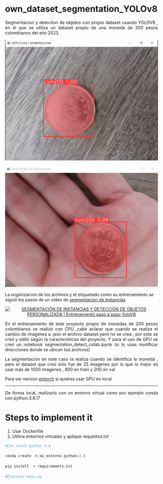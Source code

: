 # own_dataset_segmentation_YOLOv8

<p align="justify">
    Segmentacion y detection de objetos con propio dataset usando YOLOV8  , en el que se utiliza un dataset propio de una moneda de 200 pesos colombianos del año 2023.
</p>
<p align="center">
  <img src="README-images\coin-detect.PNG"  alt="StepLast">
</p>

<p align="center">
  <img src="README-images\coin-detect1.PNG"  alt="StepLast">
</p>

La organizacion de los archivos y el etiquetado como su entrenamiento se siguió los pasos de un video de [segmentacion de instancias](https://www.youtube.com/watch?v=rk7zOBRJWCc)


<p align="center">
  <a href="https://www.youtube.com/watch?v=rk7zOBRJWCc">
    <img src="https://i.ytimg.com/vi/rk7zOBRJWCc/hq720.jpg?sqp=-oaymwEcCOgCEMoBSFXyq4qpAw4IARUAAIhCGAFwAcABBg==&rs=AOn4CLAFzMmbtHbHMzDep1jBpUPig2GHSg" alt="SEGMENTACIÓN DE INSTANCIAS Y DETECCIÓN DE OBJETOS PERSONALIZADA | Entrenamiento paso a paso YoloV8">
  </a>
</p>



<p align="justify">
En el entrenamiento de este proyecto propio de monedas de 200 pesos colombianos  se realizó con CPU ,cabe aclarar que cuando se realiza el cambio de imagenes a .json el archivo dataset.yaml no se crea , por esto se creó y editó según la caracteristicas del proyecto; Y para el uso de GPU se creó un notebook segmentation_detect_colab.ipynb (si lo usas modificar direcciones donde se ubican tus archivos)
</p>

<p align="justify">
La segmentacion en este caso la realiza cuando se identifica la moneda , pero el dataset que creó solo fue de 25 imagenes por lo que lo mejor es usar más de 1000 imagenes , 800 en train y 200 en val 
</p>

Para ver version [pytorch](https://pytorch.org/get-started/locally/) si quieres usar GPU en local


---

<p align="justify">
De forma local, realizarlo con un entorno virtual como por ejemplo conda con python:3.8.17
</p>

# Steps to implement it

1. Usar Dockerfile 
2. Utilice entornos virtuales y aplique requisitos.txt
```python
#Con conda python 3.8

conda create -n mi_entorno python=3.8

pip install -r requirements.txt

#Ejecutar main.py
```

